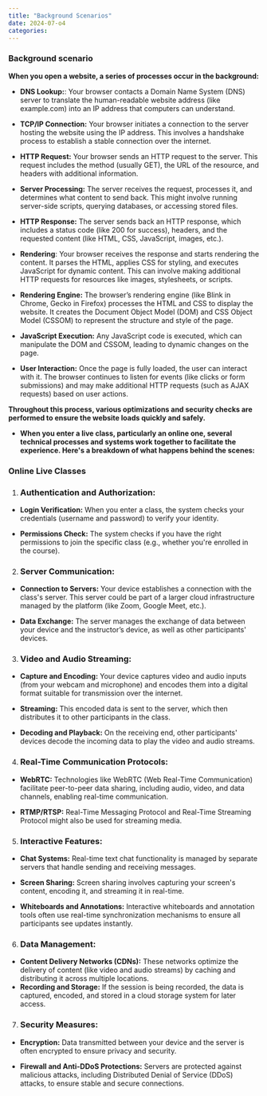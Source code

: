 ```yaml
---
title: "Background Scenarios"
date: 2024-07-o4
categories:
---
```

### **Background scenario**


**When you open a website, a series of processes occur in the background:**

* **DNS Lookup:**: Your browser contacts a Domain Name System (DNS) server to translate the human-readable website address (like example.com) into an IP address that computers can understand.

* **TCP/IP Connection:** Your browser initiates a connection to the server hosting the website using the IP address. This involves a handshake process to establish a stable connection over the internet.

* **HTTP Request:** Your browser sends an HTTP request to the server. This request includes the method (usually GET), the URL of the resource, and headers with additional information.

* **Server Processing:** The server receives the request, processes it, and determines what content to send back. This might involve running server-side scripts, querying databases, or accessing stored files.

* **HTTP Response:** The server sends back an HTTP response, which includes a status code (like 200 for success), headers, and the requested content (like HTML, CSS, JavaScript, images, etc.).

* **Rendering**: Your browser receives the response and starts rendering the content. It parses the HTML, applies CSS for styling, and executes JavaScript for dynamic content. This can involve making additional HTTP requests for resources like images, stylesheets, or scripts.

* **Rendering Engine:** The browser’s rendering engine (like Blink in Chrome, Gecko in Firefox) processes the HTML and CSS to display the website. It creates the Document Object Model (DOM) and CSS Object Model (CSSOM) to represent the structure and style of the page.

* **JavaScript Execution:** Any JavaScript code is executed, which can manipulate the DOM and CSSOM, leading to dynamic changes on the page.

* **User Interaction:** Once the page is fully loaded, the user can interact with it. The browser continues to listen for events (like clicks or form submissions) and may make additional HTTP requests (such as AJAX requests) based on user actions.

**Throughout this process, various optimizations and security checks are performed to ensure the website loads quickly and safely.**

* **When you enter a live class, particularly an online one, several technical processes and systems work together to facilitate the experience. Here's a breakdown of what happens behind the scenes:**

### Online Live Classes

1. ### **Authentication and Authorization:**

* **Login Verification:** When you enter a class, the system checks your credentials (username and password) to verify your identity.

* **Permissions Check:** The system checks if you have the right permissions to join the specific class (e.g., whether you're enrolled in the course).

2. ### **Server Communication:**

* **Connection to Servers:** Your device establishes a connection with the class's server. This server could be part of a larger cloud infrastructure managed by the platform (like Zoom, Google Meet, etc.).

* **Data Exchange:** The server manages the exchange of data between your device and the instructor’s device, as well as other participants' devices.

3. ### **Video and Audio Streaming:**

* **Capture and Encoding:** Your device captures video and audio inputs (from your webcam and microphone) and encodes them into a digital format suitable for transmission over the internet.

* **Streaming:** This encoded data is sent to the server, which then distributes it to other participants in the class.

* **Decoding and Playback:** On the receiving end, other participants' devices decode the incoming data to play the video and audio streams.

4. ### **Real-Time Communication Protocols:**

* **WebRTC:** Technologies like WebRTC (Web Real-Time Communication) facilitate peer-to-peer data sharing, including audio, video, and data channels, enabling real-time communication.

* **RTMP/RTSP:** Real-Time Messaging Protocol and Real-Time Streaming Protocol might also be used for streaming media.

5. ### **Interactive Features:**

* **Chat Systems:** Real-time text chat functionality is managed by separate servers that handle sending and receiving messages.

* **Screen Sharing:** Screen sharing involves capturing your screen's content, encoding it, and streaming it in real-time.

* **Whiteboards and Annotations:** Interactive whiteboards and annotation tools often use real-time synchronization mechanisms to ensure all participants see updates instantly.

6. ### **Data Management:**

* **Content Delivery Networks (CDNs):** These networks optimize the delivery of content (like video and audio streams) by caching and distributing it across multiple locations.
* **Recording and Storage:** If the session is being recorded, the data is captured, encoded, and stored in a cloud storage system for later access.

7. ### **Security Measures:**

* **Encryption:** Data transmitted between your device and the server is often encrypted to ensure privacy and security.

* **Firewall and Anti-DDoS Protections:** Servers are protected against malicious attacks, including Distributed Denial of Service (DDoS) attacks, to ensure stable and secure connections.
